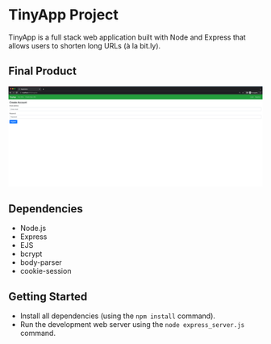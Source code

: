 # TinyApp Project

TinyApp is a full stack web application built with Node and Express that allows users to shorten long URLs (à la bit.ly).

## Final Product

<!-- !["screenshot of URLs page"](#) -->
!["screenshot of register page"](https://github.com/bbashcode/tinyapp-flex/blob/main/docs/TinyApp_Registration.png)

## Dependencies

- Node.js
- Express
- EJS
- bcrypt
- body-parser
- cookie-session


## Getting Started

- Install all dependencies (using the `npm install` command).
- Run the development web server using the `node express_server.js` command.